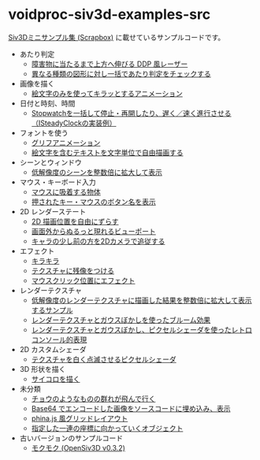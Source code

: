 # voidproc-siv3d-examples-src

[Siv3Dミニサンプル集 (Scrapbox)](https://scrapbox.io/voidproc-siv3d-examples/Siv3D%E3%83%9F%E3%83%8B%E3%82%B5%E3%83%B3%E3%83%97%E3%83%AB%E9%9B%86) に載せているサンプルコードです。

- あたり判定
  - [障害物に当たるまで上方へ伸びる DDP 風レーザー](voidproc-siv3d-examples-src/examples/2d-intersection/ddp_laser.cpp)
  - [異なる種類の図形に対し一括であたり判定をチェックする](voidproc-siv3d-examples-src/examples/2d-intersection/intersect.cpp)
- 画像を描く
  - [絵文字のみを使ってキラッとするアニメーション](voidproc-siv3d-examples-src/examples/texture/emoji_sparkle.cpp)
- 日付と時刻、時間
  - [Stopwatchを一括して停止・再開したり、遅く／速く進行させる（ISteadyClockの実装例）](voidproc-siv3d-examples-src/examples/time/customclock.cpp)
- フォントを使う
  - [グリフアニメーション](voidproc-siv3d-examples-src/examples/font/glyph.cpp)
  - [絵文字を含むテキストを文字単位で自由描画する](voidproc-siv3d-examples-src/examples/font/draw_glyphs.cpp)
- シーンとウィンドウ
  - [低解像度のシーンを整数倍に拡大して表示](voidproc-siv3d-examples-src/examples/scene/low_resolution_scene.cpp)
- マウス・キーボード入力
  - [マウスに吸着する物体](voidproc-siv3d-examples-src/examples/mouse-keyboard/follow_cursor.cpp)
  - [押されたキー・マウスのボタン名を表示](voidproc-siv3d-examples-src/examples/mouse-keyboard/key_mouse_inputs.cpp)
- 2D レンダーステート
  - [2D 描画位置を自由にずらす](voidproc-siv3d-examples-src/examples/renderstates2d/transform.cpp)
  - [画面外からぬるっと現れるビューポート](voidproc-siv3d-examples-src/examples/renderstates2d/window_appears.cpp)
  - [キャラの少し前の方を2Dカメラで追従する](voidproc-siv3d-examples-src/examples/renderstates2d/camera.cpp)
- エフェクト
  - [キラキラ](voidproc-siv3d-examples-src/examples/effect/twinkle.cpp)
  - [テクスチャに残像をつける](voidproc-siv3d-examples-src/examples/effect/trail.cpp)
  - [マウスクリック位置にエフェクト](voidproc-siv3d-examples-src/examples/effect/click_effect.cpp)
- レンダーテクスチャ
  - [低解像度のレンダーテクスチャに描画した結果を整数倍に拡大して表示するサンプル](voidproc-siv3d-examples-src/examples/rendertexture/lowresolution.cpp)
  - [レンダーテクスチャとガウスぼかしを使ったブルーム効果](voidproc-siv3d-examples-src/examples/rendertexture/bloom.cpp)
  - [レンダーテクスチャとガウスぼかし、ピクセルシェーダを使ったレトロコンソール的表現](voidproc-siv3d-examples-src/examples/rendertexture/retro.cpp)
- 2D カスタムシェーダ
  - [テクスチャを白く点滅させるピクセルシェーダ](voidproc-siv3d-examples-src/examples/shader2d/pixelshader_white.cpp)
- 3D 形状を描く
  - [サイコロを描く](voidproc-siv3d-examples-src/examples/3d/dice.cpp)
- 未分類
  - [チョウのようなものの群れが飛んで行く](voidproc-siv3d-examples-src/examples/misc/whites.cpp)
  - [Base64 でエンコードした画像をソースコードに埋め込み、表示](voidproc-siv3d-examples-src/examples/misc/decodeimage.cpp)
  - [phina.js 風グリッドレイアウト](voidproc-siv3d-examples-src/examples/misc/grid_layout.cpp)
  - [指定した一連の座標に向かっていくオブジェクト](voidproc-siv3d-examples-src/examples/misc/motion.cpp)
- 古いバージョンのサンプルコード
  - [モクモク (OpenSiv3D v0.3.2)](https://scrapbox.io/voidproc-siv3d-examples/%E3%83%A2%E3%82%AF%E3%83%A2%E3%82%AF)
